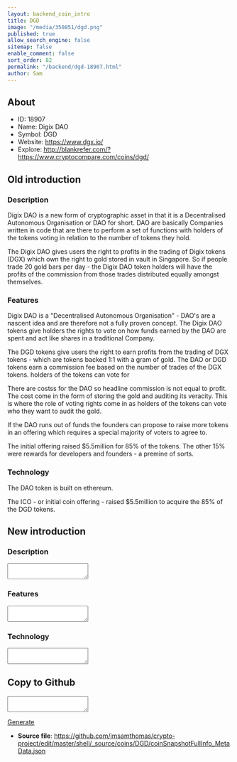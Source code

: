 ```yaml
---
layout: backend_coin_intro
title: DGD
image: "/media/350851/dgd.png"
published: true
allow_search_engine: false
sitemap: false
enable_comment: false
sort_order: 82
permalink: "/backend/dgd-18907.html"
author: Sam
---
```


## About

- ID: 18907
- Name: Digix DAO
- Symbol: DGD
- Website: https://www.dgx.io/
- Explore: http://blankrefer.com/?https://www.cryptocompare.com/coins/dgd/


## Old introduction

### Description

<p>Digix DAO is a new form of cryptographic asset in that it is a Decentralised Autonomous Organisation or DAO for short. DAO are basically Companies written in code that are there to perform a set of functions with holders of the tokens voting in relation to the number of tokens they hold. </p><p>The Digix DAO gives users the right to profits in the trading of Digix tokens (DGX) which own the right to gold stored in vault in Singapore. So if people trade 20 gold bars per day - the Digix DAO token holders will have the profits of the commission from those trades distributed equally amongst themselves. </p>

### Features
<p>Digix DAO is a "Decentralised Autonomous Organisation" - DAO&#39;s are a nascent idea and are therefore not a fully proven concept. The Digix DAO tokens give holders the rights to vote on how funds earned by the DAO are spent and act like shares in a traditional Company. </p><p>The DGD tokens give users the right to earn profits from the trading of DGX tokens - which are tokens backed 1:1 with a gram of gold. The DAO or DGD tokens earn a commission fee based on the number of trades of the DGX tokens. holders of the tokens can vote for </p><p>There are costss for the DAO so headline commission is not equal to profit. The cost come in the form of storing the gold and auditing its veracity. This is where the role of voting rights come in as holders of the tokens can vote who they want to audit the gold. </p><p>If the DAO runs out of funds the founders can propose to raise more tokens in an offering which requires a special majority of voters to agree to. </p><p>The initial offering raised $5.5million for 85% of the tokens. The other 15% were rewards for developers and founders - a premine of sorts.  </p>

### Technology
<p>The DAO token is built on ethereum. </p><p>The ICO - or initial coin offering - raised $5.5million to acquire the 85% of the DGD tokens. </p>



## New introduction


### Description
<textarea id="meta_description" name="description"></textarea>

### Features
<textarea id="meta_features" name="features"></textarea>

### Technology
<textarea id="meta_technology" name="technology"></textarea>


## Copy to Github

<textarea id="coinsnapshotfullinfo_metadata"></textarea>

<a href="#gen" onclick="generateMetaDatJson()">Generate</a>

- **Source file**: <a href="https://github.com/imsamthomas/crypto-project/edit/master/shell/_source/coins/DGD/coinSnapshotFullInfo_MetaData.json">https://github.com/imsamthomas/crypto-project/edit/master/shell/_source/coins/DGD/coinSnapshotFullInfo_MetaData.json</a>

